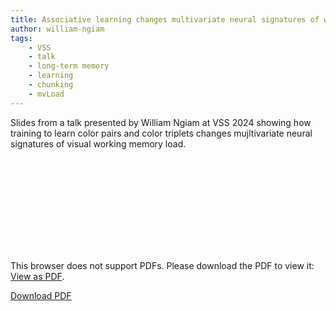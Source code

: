 ```yaml
---
title: Associative learning changes multivariate neural signatures of working memory load
author: william-ngiam
tags:
    - VSS
    - talk
    - long-term memory
    - learning
    - chunking
    - mvLoad
---
```


Slides from a talk presented by William Ngiam at VSS 2024 showing how training to learn color pairs and color triplets changes mujltivariate neural signatures of visual working memory load.

<object data="https://palm-lab.github.io/files/Ngiam_VSS2024.pdf" type="application/pdf" width="100%" height="800px">
    <embed src="https://palm-lab.github.io/files/Ngiam_VSS2024.pdf">
        <p>This browser does not support PDFs. Please download the PDF to view it: <a href="https://palm-lab.github.io/files/Ngiam_VSS2024.pdf">View as PDF</a>.</p>
    </embed>
</object>
<u><a href="https://palm-lab.github.io/files/Ngiam_VSS2024.pdf">Download PDF</a></u><br>